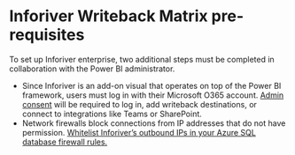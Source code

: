 # Inforiver Writeback Matrix pre-requisites

To set up Inforiver enterprise, two additional steps must be completed in collaboration with the Power BI administrator.

* Since Inforiver is an add-on visual that operates on top of the Power BI framework, users must log in with their Microsoft O365 account. [Admin consent](admin-consent-for-inforivers-entra-id.md) will be required to log in, add writeback destinations, or connect to integrations like Teams or SharePoint.
* Network firewalls block connections from IP addresses that do not have permission. [Whitelist Inforiver’s outbound IPs in your Azure SQL database firewall rules.](whitelist-inforiver-ips.md)

